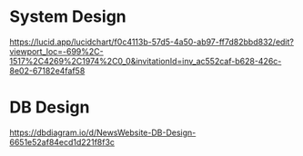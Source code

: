 
# System Design
https://lucid.app/lucidchart/f0c4113b-57d5-4a50-ab97-ff7d82bbd832/edit?viewport_loc=-699%2C-1517%2C4269%2C1974%2C0_0&invitationId=inv_ac552caf-b628-426c-8e02-67182e4faf58


# DB Design
https://dbdiagram.io/d/NewsWebsite-DB-Design-6651e52af84ecd1d221f8f3c

